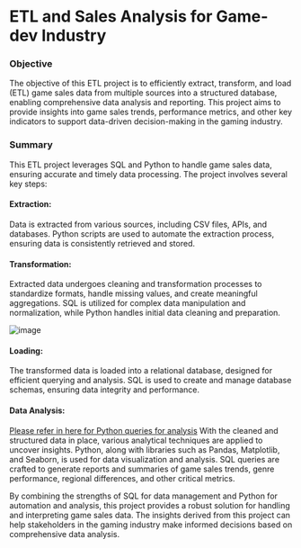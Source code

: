 # ETL and Sales Analysis for Game-dev Industry

### Objective
The objective of this ETL project is to efficiently extract, transform, and load (ETL) game sales data from multiple sources into a structured database, enabling comprehensive data analysis and reporting. This project aims to provide insights into game sales trends, performance metrics, and other key indicators to support data-driven decision-making in the gaming industry.

### Summary
This ETL project leverages SQL and Python to handle game sales data, ensuring accurate and timely data processing. The project involves several key steps:

#### Extraction: 
Data is extracted from various sources, including CSV files, APIs, and databases. Python scripts are used to automate the extraction process, ensuring data is consistently retrieved and stored.

#### Transformation: 
Extracted data undergoes cleaning and transformation processes to standardize formats, handle missing values, and create meaningful aggregations. SQL is utilized for complex data manipulation and normalization, while Python handles initial data cleaning and preparation.

![image](https://github.com/borisyalcin/data-cleaning/assets/155834534/e5bcace4-fac1-48b6-8da9-af8daf715b44)

#### Loading: 
The transformed data is loaded into a relational database, designed for efficient querying and analysis. SQL is used to create and manage database schemas, ensuring data integrity and performance.

#### Data Analysis: 
<a href="https://github.com/borisyalcin/data-cleaning/blob/main/.ipynb_checkpoints/Final_Notebook-checkpoint.ipynb">Please refer in here for Python queries for analysis</a>
With the cleaned and structured data in place, various analytical techniques are applied to uncover insights. Python, along with libraries such as Pandas, Matplotlib, and Seaborn, is used for data visualization and analysis. SQL queries are crafted to generate reports and summaries of game sales trends, genre performance, regional differences, and other critical metrics.

By combining the strengths of SQL for data management and Python for automation and analysis, this project provides a robust solution for handling and interpreting game sales data. The insights derived from this project can help stakeholders in the gaming industry make informed decisions based on comprehensive data analysis.
